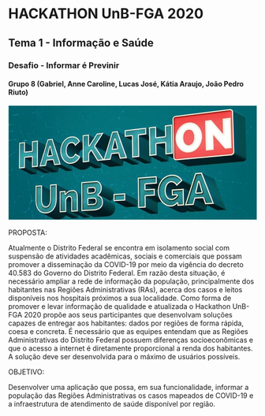 
# HACKATHON UnB-FGA 2020

## Tema 1 - Informação e Saúde
### Desafio - Informar é Previnir
#### Grupo 8 (Gabriel, Anne Caroline, Lucas José, Kátia Araujo, João Pedro Riuto)

![hackaton unb](/images/logo.png)

PROPOSTA:

  Atualmente o Distrito Federal se encontra em isolamento social com suspensão de atividades
acadêmicas, sociais e comerciais que possam promover a disseminação da COVID-19 por meio
da vigência do decreto 40.583 do Governo do Distrito Federal. Em razão desta situação, é
necessário ampliar a rede de informação da população, principalmente dos habitantes nas
Regiões Administrativas (RAs), acerca dos casos e leitos disponíveis nos hospitais próximos a
sua localidade.
  Como forma de promover e levar informação de qualidade e atualizada o Hackathon UnB-FGA
2020 propõe aos seus participantes que desenvolvam soluções capazes de entregar aos
habitantes: dados por regiões de forma rápida, coesa e concreta. É necessário que as equipes
entendam que
as Regiões Administrativas do Distrito Federal possuem diferenças
socioeconômicas e que o acesso a internet é diretamente proporcional a renda dos habitantes. A
solução deve ser desenvolvida para o máximo de usuários possíveis.

OBJETIVO:

  Desenvolver uma aplicação que possa, em sua funcionalidade, informar a população das Regiões
Administrativas os casos mapeados de COVID-19 e a infraestrutura de atendimento de saúde
disponível por região.


